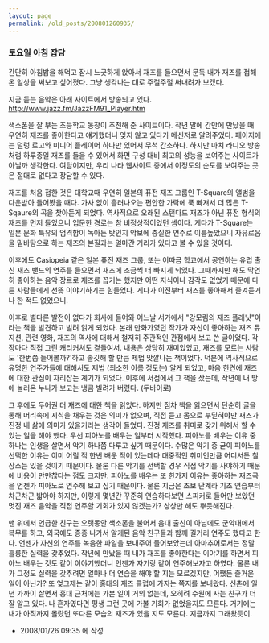```yaml
---
layout: page
permalink: /old_posts/200801260935/
---
```


### 토요일 아침 잡담

간단히 아침밥을 해먹고 잠시 느긋하게 앉아서 재즈를 들으면서 문득 내가 재즈를 접해온 일상을 써보고 싶어졌다.
그냥 생각나는 대로 주절주절 써내려가 보겠다.

지금 듣는 음악은 아래 사이트에서 방송되고 있다.
<a href="http://www.jazz.fm/JazzFM91_Player.htm">http://www.jazz.fm/JazzFM91_Player.htm</a>

색소폰을 잘 부는 초등학교 동창이 추천해 준 사이트이다. 작년 말에 간만에 만났을 때 우연히 재즈를 좋아한다고 얘기했더니 잊지 않고 있다가 메신저로 알려주었다. 페이지에는 덜렁 로고와 미디어 플레이어 하나만 있어서 무척 간소하다. 하지만 마치 라디오 방송처럼 하루종일 재즈를 들을 수 있어서 화면 구성 대비 최고의 성능을 보여주는 사이트가 아닐까 생각한다. 여담이지만, 우리 나라 웹사이트 중에서 이정도의 순도를 보여주는 곳은 절대로 없다고 장담할 수 있다.

재즈를 처음 접한 것은 대학교때 우연히 일본의 퓨전 재즈 그룹인 T-Square의 앨범을 다운받아 들어봤을 때다. 가사 없이 흘러나오는 편안한 가락에 푹 빠져서 더 많은 T-Sqaure의 곡을 찾아듣게 되었다.
역사적으로 오래된 스탠다드 재즈가 아닌 퓨전 형식의 재즈를 먼저 들었으니 입문한 경로는 참 비정상적이었던 셈이다. 게다가 T-Square는 일본 문화 특유의 엄격함이 녹아든 탓인지 악보에 충실한 연주로 이름높았으니 자유로움을 밑바탕으로 하는 재즈의 본질과는 얼마간 거리가 있다고 볼 수 있을 것이다.

이후에도 Casiopeia 같은 일본 퓨전 재즈 그룹, 또는 이따금 학교에서 공연하는 유럽 출신 재즈 밴드의 연주를 들으면서 재즈에 조금씩 더 빠지게 되었다. 그때까지만 해도 막연히 좋아하는 음악 장르로 재즈를 꼽기는 했지만 어떤 지식이나 감각도 없었기 때문에 다른 사람들에게 선뜻 이야기하기는 힘들었다. 게다가 이전부터 재즈를 좋아해서 즐겨듣거나 한 적도 없었으니.

이후로 별다른 발전이 없다가 회사에 들어와 어느날 서가에서 "강모림의 재즈 플래닛"이라는 책을 발견하고 빌려 읽게 되었다. 본래 만화가였던 작가가 자신이 좋아하는 재즈 뮤지션, 관련 영화, 재즈의 역사에 대해서 철저히 주관적인 관점에서 보고 쓴 글이었다. 각 장마다 직접 그린 캐리커쳐도 곁들여서.
내용은 상당히 재미있었고, 재즈를 모르는 사람도 '한번쯤 들어볼까?'하고 솔깃해 할 만큼 제법 맛깔나는 책이었다. 덕분에 역사적으로 유명한 연주가들에 대해서도 제법 (최소한 이름 정도는) 알게 되었고, 마음 한켠에 재즈에 대한 관심이 자리잡는 계기가 되었다.
이후에 서점에서 그 책을 샀는데, 작년에 내 방에 놀러온 누나가 보고는 냉큼 빌려가 버렸다. (두바이로)

그 후에도 두어권 더 재즈에 대한 책을 읽었다. 하지만 점차 책을 읽으면서 단순히 글을 통해 머리속에 지식을 채우는 것은 의미가 없으며, 직접 듣고 몸으로 부딛혀야만 재즈가 진정 내 삶에 의미가 있을거라는 생각이 들었다. 진정 재즈를 취미로 갖기 위해서 할 수 있는 일을 해야 했다.
우선 피아노를 배우는 일부터 시작했다. 피아노를 배우는 이유 중 하나는 인생을 살면서 악기 하나쯤 다루고 싶기 때문이다. 수많은 악기 중 굳이 피아노를 선택한 이유는 이미 어릴 적 한번 배운 적이 있는데다 대중적인 취미인만큼 어디서든 칠 장소는 있을 것이기 때문이다. 물론 다른 악기를 선택할 경우 직접 악기를 사야하기 때문에 비용이 만만찮다는 점도 크지만. 피아노를 배우는 또 한가지 이유는 좋아하는 재즈곡을 언젠가 피아노로 연주해 보고 싶기 때문이다. 물론 지금은 초보 단계라 기초 연습부터 차근차근 밟아야 하지만, 이렇게 몇년간 꾸준히 연습하다보면 스피커로 들어만 보았던 멋진 재즈 음악을 직접 연주할 기회가 있지 않겠는가? 상상만 해도 뿌듯해진다.

맨 위에서 언급한 친구는 오랫동안 색소폰을 불어서 음대 출신이 아님에도 군악대에서 복무를 하고, 외국에도 종종 나가서 알게된 음악 친구들과 함께 길거리 연주도 했다고 한다. 언젠가 자신의 연주를 녹음한 파일을 보내주어 들어보았는데 아마추어로서는 정말 훌륭한 실력을 갖추었다.
작년에 만났을 때 내가 재즈를 좋아한다는 이야기를 하면서 피아노 배우는 것도 같이 이야기했더니 언젠가 자기랑 같이 연주해보자고 하였다. 물론 내가 그정도 실력을 갖추려면 얼마나 더 연습을 해야 할 지는 모르겠지만, 어쨌든 즐거운 일이 아닌가?
또 엊그제는 같이 홍대의 재즈 클럽에 가자는 쪽지를 보내왔다. 신촌에 일년 가까이 살면서 홍대 근처에는 가본 일이 거의 없는데, 오히려 수원에 사는 친구가 더 잘 알고 있다. 나 혼자였다면 평생 그런 곳에 가볼 기회가 없었을지도 모른다. 거기에는 내가 아직까지 몰랐던 또다른 모습의 재즈가 있을 지도 모른다. 지금까지 그래왔듯이.





- 2008/01/26 09:35 에 작성